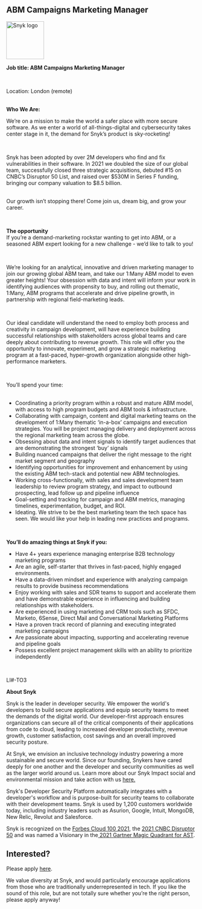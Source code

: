 ABM Campaigns Marketing Manager 
---

<img src="https://res.cloudinary.com/snyk/image/upload/v1537345894/press-kit/brand/logo-black.png" width="100" alt="Snyk logo" />

<p><strong>Job title: ABM Campaigns Marketing Manager</strong></p>
<p>&nbsp;</p>
<p><span style="font-weight: 400;">Location: London (remote)</span></p>
<p><span style="font-weight: 400;"><br></span><strong>Who We Are:&nbsp;</strong></p>
<p><span style="font-weight: 400;">We’re on a mission to make the world a safer place with more secure software. As we enter a world of all-things-digital and cybersecurity takes center stage in it, the demand for Snyk’s product is sky-rocketing!&nbsp;&nbsp;</span></p>
<p>&nbsp;</p>
<p><span style="font-weight: 400;">Snyk has been adopted by over 2M developers who find and fix vulnerabilities in their software. In 2021 we doubled the size of our global team, successfully closed three strategic acquisitions, debuted #15 on CNBC’s Disruptor 50 List, and raised over $530M in Series F funding, bringing our company valuation to $8.5 billion.&nbsp;</span></p>
<p><span style="font-weight: 400;"><br></span><span style="font-weight: 400;">Our growth isn’t stopping there! Come join us, dream big, and grow your career.</span></p>
<p>&nbsp;</p>
<p><strong>The opportunity </strong><span style="font-weight: 400;"><br></span><span style="font-weight: 400;">If you’re a demand-marketing rockstar wanting to get into ABM, or a seasoned ABM expert looking for a new challenge - we’d like to talk to you!</span></p>
<p>&nbsp;</p>
<p><span style="font-weight: 400;">We’re looking for an analytical, innovative and driven marketing manager to join our growing global ABM team, and take our 1:Many ABM model to even greater heights! </span><span style="font-weight: 400;">Your obsession with data and intent will inform your work in identifying audiences with propensity to buy, and rolling out thematic, 1:Many, ABM programs that accelerate and drive pipeline growth, in partnership with regional field-marketing leads.&nbsp;</span></p>
<p>&nbsp;</p>
<p><span style="font-weight: 400;">Our</span><span style="font-weight: 400;"> ideal candidate will understand the need to employ both process and creativity in campaign development, will have experience building&nbsp; successful relationships with stakeholders across global teams and care deeply about contributing to revenue growth. This role will offer you the opportunity to innovate, experiment, and grow a strategic marketing program at a fast-paced, hyper-growth organization alongside other high-performance marketers.&nbsp;</span></p>
<p>&nbsp;</p>
<p><span style="font-weight: 400;">You’ll spend your time:</span><span style="font-weight: 400;"><br><br></span></p>
<ul>
<li style="font-weight: 400;"><span style="font-weight: 400;">Coordinating a priority program within a robust and mature ABM model, with access to high program budgets and ABM tools &amp; infrastructure.&nbsp;</span></li>
<li style="font-weight: 400;"><span style="font-weight: 400;">Collaborating with campaign, content and digital marketing teams on the development of 1:Many thematic ‘in-a-box’ campaigns and execution strategies. You will be project managing delivery and deployment across the regional marketing team across the globe.&nbsp;&nbsp;</span></li>
<li style="font-weight: 400;"><span style="font-weight: 400;">Obsessing about data and intent signals to identify target audiences that are demonstrating the strongest ‘buy’ signals</span></li>
<li style="font-weight: 400;"><span style="font-weight: 400;">Building nuanced campaigns that deliver the right message to the right market segment and geography</span></li>
<li style="font-weight: 400;"><span style="font-weight: 400;">Identifying opportunities for improvement and enhancement by using the existing ABM tech-stack and potential new ABM technologies.&nbsp;</span></li>
<li style="font-weight: 400;"><span style="font-weight: 400;">Working cross-functionally, with sales and sales development team leadership to review program strategy, and impact to outbound prospecting, lead follow up and pipeline influence</span></li>
<li style="font-weight: 400;"><span style="font-weight: 400;">Goal-setting and tracking for campaign and ABM metrics, managing timelines, experimentation, budget, and ROI.&nbsp;</span></li>
<li style="font-weight: 400;"><span style="font-weight: 400;">Ideating. We strive to be the best marketing team the tech space has seen. We would like your help in leading new practices and programs.</span></li>
</ul>
<p>&nbsp;</p>
<p><strong>You’ll do amazing things at Snyk if you:&nbsp;</strong></p>
<ul>
<li style="font-weight: 400;"><span style="font-weight: 400;">Have 4+ years experience managing enterprise B2B technology marketing programs</span></li>
<li style="font-weight: 400;"><span style="font-weight: 400;">Are an agile, self-starter that thrives in fast-paced, highly engaged environments.&nbsp;</span></li>
<li style="font-weight: 400;"><span style="font-weight: 400;">Have a data-driven mindset and experience with analyzing campaign results to provide business recommendations</span></li>
<li style="font-weight: 400;"><span style="font-weight: 400;">Enjoy working with sales and SDR teams to support and accelerate them and have demonstrable experience in influencing and building relationships with stakeholders.&nbsp;</span></li>
<li style="font-weight: 400;"><span style="font-weight: 400;">Are experienced in using marketing and CRM tools such as SFDC, Marketo, 6Sense, Direct Mail and Conversational Marketing Platforms</span></li>
<li style="font-weight: 400;"><span style="font-weight: 400;">Have a proven track record of planning and executing integrated marketing campaigns</span></li>
<li style="font-weight: 400;"><span style="font-weight: 400;">Are passionate about impacting, supporting and accelerating revenue and pipeline goals&nbsp;</span></li>
<li style="font-weight: 400;"><span style="font-weight: 400;">Possess excellent project management skills with an ability to prioritize independently</span></li>
</ul>
<p>&nbsp;</p>
<p>LI#-TO3</p><div class="content-conclusion"><p><strong>About Snyk</strong></p>
<p><span style="font-weight: 400;">Snyk is the leader in developer security. We empower the world's developers to build secure applications and equip security teams to meet the demands of the digital world. Our developer-first approach ensures organizations can secure all of the critical components of their applications from code to cloud, leading to increased developer productivity, revenue growth, customer satisfaction, cost savings and an overall improved security posture.&nbsp;</span></p>
<p><span style="font-weight: 400;">At Snyk, we envision an inclusive technology industry powering a more sustainable and secure world.</span> <span style="font-weight: 400;">Since our founding, Snykers have cared deeply for one another and the developer and security communities as well as the larger world around us. Learn more about our Snyk Impact social and environmental mission and take action with us </span><a href="https://snyk.io/about/snyk-impact/"><span style="font-weight: 400;">here.</span></a></p>
<p><span style="font-weight: 400;">Snyk's Developer Security Platform automatically integrates with a developer's workflow and is purpose-built for security teams to collaborate with their development teams. Snyk is used by 1,200 customers worldwide today, including industry leaders such as Asurion, Google, Intuit, MongoDB, New Relic, Revolut and Salesforce.</span></p>
<p><span style="font-weight: 400;">Snyk is recognized on the </span><a href="https://www.forbes.com/cloud100/#6f24b5ba5f94"><span style="font-weight: 400;">Forbes Cloud 100 2021</span></a><span style="font-weight: 400;">, the </span><a href="https://www.cnbc.com/2021/05/25/these-are-the-2021-cnbc-disruptor-50-companies.html"><span style="font-weight: 400;">2021 CNBC Disruptor 50</span></a><span style="font-weight: 400;"> and was named a Visionary in the</span><a href="https://snyk.io/blog/snyk-visionary-2021-gartner-magic-quadrant-for-ast/"><span style="font-weight: 400;"> 2021 Gartner Magic Quadrant for AST</span></a><span style="font-weight: 400;">.</span></p></div>

Interested?
---

Please apply [here](https://boards.greenhouse.io/snyk/jobs/4641616002#app).

We value diversity at Snyk, and would particularly encourage applications from those who are traditionally underrepresented in tech.
If you like the sound of this role, but are not totally sure whether you’re the right person, please apply anyway!
